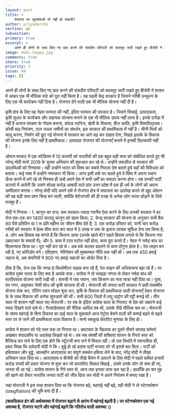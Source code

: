 ```yaml
---
layout: post
title: >
    रोजगार पर जुमलेबाजी तो नहीं हो सकती?
author: priyadarshi
section: मुद्दा
subsection:
primary: true
excerpt: >
    अपने ही लोगों के साथ किए गए छल करने की संसदीय परिपाटी को बदस्तूर जारी रखते हुए बीजेपी ने शासन में आकर एक भी मौलिक वादे को पूरा नहीं किया है। यह पहली केंद्र सरकार है जिसने गरीबी उन्मूलन के लिए एक भी कार्यक्रम नहीं दिया है। रोजगार देने वाली एक भी मौलिक योजना नहीं दी है।
image: modi-happy.jpg
comments: true
share: true
priority: 3
issue: 49
tags: []
---
```


अपने ही लोगों के साथ किए गए छल करने की संसदीय परिपाटी को बदस्तूर जारी रखते हुए बीजेपी ने शासन में आकर एक भी मौलिक वादे को पूरा नहीं किया है। यह पहली केंद्र सरकार है जिसने गरीबी उन्मूलन के लिए एक भी कार्यक्रम नहीं दिया है। रोजगार देने वाली एक भी मौलिक योजना नहीं दी है।

कृषि क्षेत्र के लिए यह नेहरु परम्परा की नहीं, इंदिरा परम्परा की सरकार है। जिसने सिंचाई, उत्पादकता, कृषि सुधार के कार्यक्रम और सहायक संरचना बनाने के एक भी मौलिक उपाय नहीं लाया हैं। इनके एजेंडा में नहीं है अनाज संरक्षण के गोदाम बनाना, कोल्ड स्टोरेज, खेती के विकास, बीज क्रांति; कृषि विश्वविद्यालय। कोसी बाढ़ नियंत्रण, टाल जल्ला जमीनों का संवर्धन, इस सरकार की प्राथमिकता में नहीं है। चीनी मिलों को चालू करना, निर्माण की छूट गई योजना में सरकार का आगे बढ़ कर दखल देना, पिछड़े इलाके के विकास की योजना इनके लिए नहीं है प्राथमिकता। उत्पादक रोजगार की योजनाएँ बनाने में इनकी दिलचस्पी नहीं है।

ओमान मस्कट में एक स्टेडियम में 10 फरवरी को भारतीयों की एक बहुत बड़ी सभा को संबोधित करते हुए श्री नरेन्द्र मोदी मानो 2019 के चुनाव अभियान की शुरुआत कर रहे थे। उन्होंने तफसील से सरकार की उपलब्धियों को गिनवाया। वहीं उन्होंने भारत को विश्व का सबसे निराला देश बताते हुये यहाँ की विविधता को बताया। कई भाषा में उन्होंने नमस्कार भी किया। अगर इसी तर्क पर चलते हुये वे विश्व में अपना स्थान ऊँचा करने में लगे रहे तो निश्चय ही उन्हें अपने देश में सभी धर्मों का समादर करना होगा। तब उनकी पार्टी कटघरे में आयेगी कि उसने सोलह करोड़ आबादी वाले प्रांत उत्तर प्रदेश में एक ही धर्म के लोगों को अपना उम्मीदवार बनाया। नरेन्द्र मोदी यदि अपने दावे में रोजगार क्षेत्र में सफलता का उल्लेख करते तो खुद ओमान की यह बड़ी सभा प्रश्न चिन्ह बन जाती, क्योंकि बेरोजगारी की ही वजह से अनेक लोग भारत छोड़ने के लिये मजबूर हैं।

मोदी ने गिनाया - 1. कानून का राज; कम सरकार-ज्यादा गवर्नेंस ऐसा करने के लिए उनकी सरकार ने हर रोज एक-एक कर 1400 फालतू कानून को खत्म किया; 2. केन्द्र सरकार की योजना के अनुसार सभी बैंक 90 पैसे प्रतिदिन या 1 रू प्रति महीना पर जीवन बीमा देते हैं; 3. एक करोड़ परिवार को, यानी चार करोड़ गरीबों को सरकार ने हेल्थ बीमा करा कर साल में 5 लाख रु तक के इलाज लायक सुविधा देना तय किया है; 4. लोग अब हिसाब यह मांगते हैं कि कितना आया (उनके खाते में)? पहले हिसाब लगाते थे कि कितना गया (भ्रष्टाचार के मामलों में); और 5. काम में टाल मटोल नहीं होता, काम पूरा करते हैं। नेहरु ने नर्मदा बांध का शिलान्यास किया था। पूरा नहीं कर रहे थे। अब वर्क कल्चर बदलने से काम दोगुना होता है। रेल लाइन बन रही है, नए कोरिडोर बने। एविएशन, नेविगेशन की मुक्कम्मल नीति तक नहीं थी। अब तक 450 हवाई जहाज थे, अब कंपनियों ने 900 नए हवाई जहाजों का ऑर्डर दिया है।

ठीक है कि, रोज एक कि जगह 6 किलोमीटर सड़क बना रहे हैं, रेल लाइन की अधियाचना बढ़ा रहे हैं। पर कांग्रेस मुक्त भारत के लिए क्या है आपके पास। कांग्रेस ने तो भाखड़ा नांगल से लेकर नर्मदा बांध की मल्टीपरपस योजना जारी रखी थी। शास्त्री ने जय जवान, जय किसान का नारा मात्रा नहीं दिया था। पूसा, पंत नगर, अमृतसर जैसी शोध की कृषि संरचना दी थी। मोरारजी की जनता पार्टी सरकार ने छठी पंचवर्षीय योजना रोक कर, रॉलिंग प्लान मॉडल शुरू कर, कृषि के विकास की प्राथमिकता वाली योजनाएँ देकर रोजगार के के साथ विकास की अनेक शुरुआतें की थीं। सभी 600 जिलों में लघु उद्योग की पट्टी बनाई थी। तीन साल भी शासन नहीं चाला पाए मोरारजी। पर तब के इंदिरा कांग्रेस काल के गिरावट से देश को उबारने कई स्पष्ट दिखने वाले दावे थे। गैरकांग्रेसवाद की नैतिक आपिल तब थी, उसके पीछे मौलिक बल था। मोरारजी के समय महंगाई के बिना विकास का ढाई साल के मुकाबले आज पेट्रोल बेचने वालों की कमाई बढ़ते से बढ़ते स्तर पर ले जाने की प्राथमिकता वाला विकास है। मानो सबकुछ काॅपोरेट मुनाफा के लिए हो।

कांग्रेस ने शासन को गंदे स्तर तक ला गिराया था। भ्रष्टाचार के खिलाफ हर दूसरे तीसरे सप्ताह कॉमर्स अखबार संपादकीय या अग्रलेख लिखते रहे थे। तब जब संघर्षों की शक्तियां शासन के गिरते स्तर को बैरिकेड कर पाने के लिए एक होने कि स्ट्रेटजी बना पाने में विफल रहीं। तो उस स्थिति में स्वाभाविक ही, प्रबल विपक्ष कि दावेदारी मोदी ने कि। बुड्ढे हो रहे हताश पार्टी भाजपा को भी इससे बल मिला। पार्टी को हथियाकर और बुड्ढे, आत्महीन आरएसएस का संपूर्ण समर्थन हथिया लेने के बाद, नरेंद्र मोदी ने तीखा अभियान चला दिया था। आरएसएस व बीजेपी को तीखे कैंपेन में उतारने के लिए मोदी ने पहले कथित हजारों करोड़ रुपयों की प्रचार योजना से शुरू कर जो कारपोरेट बिसात बिछाई , उसमे उनके लोग तो समा ही गए, जनता भी आ गई। कांग्रेस शासन के गिरे स्तर से, आज तक इनका काम चल रहा है। हालाँकि हर बार मुंह की खाने को तैयार भारतीय जनता पार्टी को जीत दिला कर मोदी ने अपने नियंत्रण में बनाए रखा है।

जहां मोरारजी ने इस तरह शासन दिया था कि रोजगार बढ़े, महगांई नहीं बढ़े, वही मोदी ने तो स्टेगफ्लेशन  (stegflation)  की भूमि बना दी हैं।

**(क्लासिकल ढंग की अर्थव्यस्था में रोजगार बढ़ाने से आरंभ में महंगाई बढ़ती है। पर स्टेगफ्लेसन एक नई अवस्था है, रोजगार घटने और महंगाई बढ़ने कि गतिरोध वाली अवस्था।)**